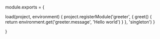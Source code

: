 module.exports = {

  load(project, environment) {
    project.registerModule('greeter', {
      greet() {
        return environment.get('greeter.message', 'Hello world')
      }
    }, 'singleton')
  }

}
